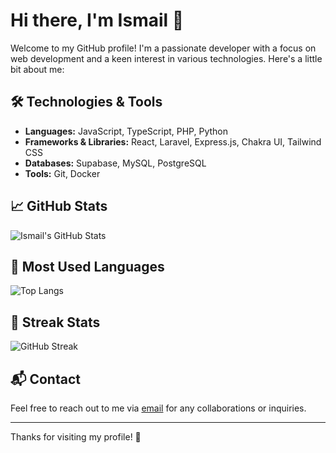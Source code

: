 # Hi there, I'm Ismail 👋

Welcome to my GitHub profile! I'm a passionate developer with a focus on web development and a keen interest in various technologies. Here's a little bit about me:

## 🛠️ Technologies & Tools

- **Languages:** JavaScript, TypeScript, PHP, Python
- **Frameworks & Libraries:** React, Laravel, Express.js, Chakra UI, Tailwind CSS
- **Databases:** Supabase, MySQL, PostgreSQL
- **Tools:** Git, Docker

## 📈 GitHub Stats

![Ismail's GitHub Stats](https://github-readme-stats.vercel.app/api?username=KaivanKeren&show_icons=true&hide_title=true&hide=prs&count_private=true&hide_rank=true&theme=radical&include_all_commits=true&custom_title=My%20GitHub%20Stats&border_radius=10)

## 🚀 Most Used Languages

![Top Langs](https://github-readme-stats.vercel.app/api/top-langs/?username=KaivanKeren&layout=compact&theme=radical&border_radius=10)

## 🌟 Streak Stats

![GitHub Streak](https://github-readme-streak-stats.herokuapp.com/?user=KaivanKeren&theme=radical&border_radius=10)

## 📬 Contact

Feel free to reach out to me via [email](mailto:x.iml.7122@gmail.com) for any collaborations or inquiries.

---

Thanks for visiting my profile! 🚀
